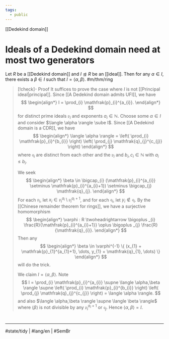 ```yaml
---
tags:
  - public
---
```

[[Dedekind domain]]
# Ideals of a Dedekind domain need at most two generators

Let $R$ be a [[Dedekind domain]] and $I \trianglelefteq R$ be an [[ideal]].
Then for any $\alpha \in I$, there exists a $\beta \in I$ such that $I = \langle \alpha,\beta \rangle$. #m/thm/ring 

> [!check]- Proof
> It suffices to prove the case where $I$ is not [[Principal ideal|principal]].
> Since [[A Dedekind domain admits UFI]], we have
> $$
> \begin{align*}
> I = \prod_{i} \mathfrak{p}_{i}^{a_{i}}.
> \end{align*}
> $$
> for distinct prime ideals $\mathfrak{p}_{i}$ and exponents $a_{i} \in \mathbb{N}$.
> Choose some $\alpha \in I$ and consider $\langle \alpha \rangle \sube I$.
> Since [[A Dedekind domain is a CDR]], we have
> $$
> \begin{align*}
> \langle \alpha \rangle = \left( \prod_{i} \mathfrak{p}_{i}^{b_{i}} \right) \left( \prod_{j} \mathfrak{q}_{j}^{c_{j}} \right)
> \end{align*}
> $$
> where $\mathfrak{q}_{i}$ are distinct from each other and the $\mathfrak{p}_{i}$
> and $b_{i},c_{i} \in \mathbb{N}$ with $a_{i} \leq b_{i}$.
> 
> We seek
> $$
> \begin{align*}
> \beta \in \bigcap_{i} (\mathfrak{p}_{i}^{a_{i}} \setminus \mathfrak{p}_{i}^{a_{i}+1}) \setminus \bigcap_{j} \mathfrak{q}_{j}.
> \end{align*}
> $$
> For each $\mathfrak{p}_{i}$, let $x_{i} \in \mathfrak{p}_{i}^{a_{i}} \setminus \mathfrak{p}_{i}^{a_{i}+1}$,
> and for each $\mathfrak{q}_{i}$, let $y_{i} \notin \mathfrak{q}_{i}$.
> By the [[Chinese remainder theorem for rings]], we have a surjective homomorphism
> $$
> \begin{align*}
> \varphi : R \twoheadrightarrow \bigoplus _{i} \frac{R}{\mathfrak{p}_{i}^{a_{i}+1}} \oplus \bigoplus _{j} \frac{R}{\mathfrak{q}_{i}}.
> \end{align*}
> $$
> Then any
> $$
> \begin{align*}
> \beta \in \varphi^{-1} \{ (x_{1} + \mathfrak{p}_{1}^{a_{1}+1}, \dots, y_{1} + \mathfrak{q}_{1}, \dots) \}
> \end{align*}
> $$
> will do the trick.
> 
> We claim $I = \langle \alpha,\beta \rangle$.
> Note
> $$
> I = \prod_{i} \mathfrak{p}_{i}^{a_{i}}
> \supne \langle \alpha,\beta \rangle 
> \supne \left( \prod_{i} \mathfrak{p}_{i}^{b_{i}} \right) \left( \prod_{j} \mathfrak{q}_{j}^{c_{j}} \right) = \langle \alpha \rangle. 
> $$
> and also $\langle \alpha,\beta \rangle \supne \langle \beta \rangle$ where $\langle \beta \rangle$ is not divisible by any $\mathfrak{p}_{i}^{a_{i}+1}$ or $\mathfrak{q}_{j}$.
> Hence $\langle \alpha,\beta \rangle = I$. <span class="QED"/>


#
---
#state/tidy | #lang/en | #SemBr

